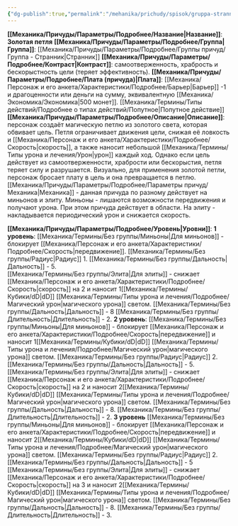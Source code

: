```yaml
---
{"dg-publish":true,"permalink":"/mehanika/prichudy/spisok/gruppa-strannik/zolotaya-petlya/"}
---
```


**[[Механика/Причуды/Параметры/Подробнее/Название\|Название]]**: **Золотая петля**
**[[Механика/Причуды/Параметры/Подробнее/Группа\|Группа]]**: [[Механика/Причуды/Параметры/Подробнее/Группы причуд/Группа - Странник\|Странник]] 
**[[Механика/Причуды/Параметры/Подробнее/Контраст\|Контраст]]**: самоотверженность, храбрость и бескорыстность цели (теряет эффективность).
**[[Механика/Причуды/Параметры/Подробнее/Плата (причуда)\|Плата]]**: [[Механика/Персонаж и его анкета/Характеристики/Подробнее/Барьер\|Барьер]] -1 и драгоценности или деньги на сумму, эквивалентную [[Механика/Экономика/Экономика\|500 монет]]. [[Механика/Термины/Типы действий/Подробнее о типах действий/Попутное\|Попутное действие]]
**[[Механика/Причуды/Параметры/Подробнее/Описание\|Описание]]**: персонаж создаёт магическую петлю из золотого света, которая обвивает цель. Петля ограничивает движения цели, снижая её ловкость и [[Механика/Персонаж и его анкета/Характеристики/Подробнее/Скорость\|скорость]], а также наносит небольшой [[Механика/Термины/Типы урона и лечения/Урон\|урон]] каждый ход. Однако если цель действует из самоотверженности, храбрости или бескорыстия, петля теряет силу и разрушается. Визуально, для применения золотой петли, персонаж бросает плату в цель и она превращается в петлю.
[[Механика/Причуды/Параметры/Подробнее/Параметры причуд/Механика\|Механика]] - данная причуда по разному действует на миньонов и элиту. Миньоны - лишаются возможности передвижения и получают урона. При этом причуда действует в области. 
На элиту - накладывается периодический урон и снижается скорость. 

**[[Механика/Причуды/Параметры/Подробнее/Уровень\|Уровни]]**:
**1 уровень**:
[[Механика/Термины/Без группы/Миньоны\|Для миньонов]] - блокирует [[Механика/Персонаж и его анкета/Характеристики/Подробнее/Скорость\|передвижение]]. [[Механика/Термины/Без группы/Радиус\|Радиус]] 1. [[Механика/Термины/Без группы/Дальность\|Дальность]] - 5.  
[[Механика/Термины/Без группы/Элита\|Для элиты]] - снижает  [[Механика/Персонаж и его анкета/Характеристики/Подробнее/Скорость\|скорость]] на 2 и наносит 1[[Механика/Термины/Кубики/dD\|dD]] [[Механика/Термины/Типы урона и лечения/Подробнее/Магический урон\|магического урона]] светом. [[Механика/Термины/Без группы/Дальность\|Дальность]] - 8 [[Механика/Термины/Без группы/Длительность\|Длительность]] - 2.
**2 уровень**:
[[Механика/Термины/Без группы/Миньоны\|Для миньонов]] - блокирует [[Механика/Персонаж и его анкета/Характеристики/Подробнее/Скорость\|передвижение]] и наносит 1[[Механика/Термины/Кубики/dD\|dD]] [[Механика/Термины/Типы урона и лечения/Подробнее/Магический урон\|магического урона]] светом. [[Механика/Термины/Без группы/Радиус\|Радиус]] 2. [[Механика/Термины/Без группы/Дальность\|Дальность]] - 5.  
[[Механика/Термины/Без группы/Элита\|Для элиты]] - снижает  [[Механика/Персонаж и его анкета/Характеристики/Подробнее/Скорость\|скорость]] на 2 и наносит 2[[Механика/Термины/Кубики/dD\|dD]] [[Механика/Термины/Типы урона и лечения/Подробнее/Магический урон\|магического урона]] светом. [[Механика/Термины/Без группы/Дальность\|Дальность]] - 8. [[Механика/Термины/Без группы/Длительность\|Длительность]] - 2.
**3 уровень**
[[Механика/Термины/Без группы/Миньоны\|Для миньонов]] - блокирует [[Механика/Персонаж и его анкета/Характеристики/Подробнее/Скорость\|передвижение]] и наносит 2[[Механика/Термины/Кубики/dD\|dD]] [[Механика/Термины/Типы урона и лечения/Подробнее/Магический урон\|магического урона]] светом. [[Механика/Термины/Без группы/Радиус\|Радиус]] 2. [[Механика/Термины/Без группы/Дальность\|Дальность]] - 5  
[[Механика/Термины/Без группы/Элита\|Для элиты]] - снижает  [[Механика/Персонаж и его анкета/Характеристики/Подробнее/Скорость\|скорость]] на 3 и наносит 2[[Механика/Термины/Кубики/dD\|dD]] [[Механика/Термины/Типы урона и лечения/Подробнее/Магический урон\|магического урона]] светом. [[Механика/Термины/Без группы/Дальность\|Дальность]] - 8. [[Механика/Термины/Без группы/Длительность\|Длительность]] - 3.